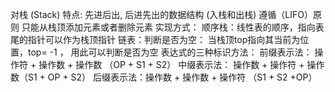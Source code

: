 对栈 (Stack)
特点:
    先进后出, 后进先出的数据结构 (入栈和出栈) 遵循（LIFO）原则
    只能从栈顶添加元素或者删除元素
实现方式：
    顺序栈：线性表的顺序，指向表尾的指针可以作为栈顶指针
    链表：判断是否为空： 当栈顶top指向其当前为位置，top= -1 ， 用此可以判断是否为空
表达式的三种标识方法：
    前缀表示法： 操作符 + 操作数 + 操作数 （OP + S1 + S2）
    中缀表示法： 操作数 + 操作符 + 操作数（S1 + OP + S2）
    后缀表示法：操作数 + 操作数 + 操作符 （S1 + S2 +OP）